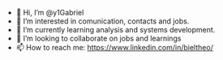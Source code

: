 - 👋 Hi, I’m @y1Gabriel
- 👀 I’m interested in comunication, contacts and jobs. 
- 🌱 I’m currently learning analysis and systems development.
- 💞️ I’m looking to collaborate on jobs and learnings
- 📫 How to reach me: https://www.linkedin.com/in/bieltheo/

<!---
y1Gabriel/y1Gabriel is a ✨ special ✨ repository because its `README.md` (this file) appears on your GitHub profile.
You can click the Preview link to take a look at your changes.
--->
